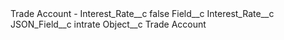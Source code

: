 <?xml version="1.0" encoding="UTF-8"?>
<CustomMetadata xmlns="http://soap.sforce.com/2006/04/metadata" xmlns:xsi="http://www.w3.org/2001/XMLSchema-instance" xmlns:xsd="http://www.w3.org/2001/XMLSchema">
    <label>Trade Account - Interest_Rate__c</label>
    <protected>false</protected>
    <values>
        <field>Field__c</field>
        <value xsi:type="xsd:string">Interest_Rate__c</value>
    </values>
    <values>
        <field>JSON_Field__c</field>
        <value xsi:type="xsd:string">intrate</value>
    </values>
    <values>
        <field>Object__c</field>
        <value xsi:type="xsd:string">Trade Account</value>
    </values>
</CustomMetadata>
